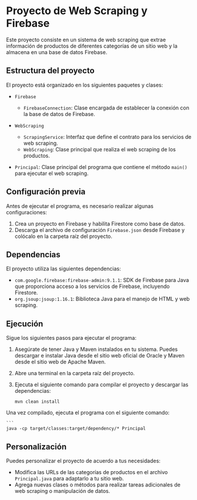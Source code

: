 # Proyecto de Web Scraping y Firebase

Este proyecto consiste en un sistema de web scraping que extrae información de productos de diferentes categorías de un sitio web y la almacena en una base de datos Firebase.

## Estructura del proyecto

El proyecto está organizado en los siguientes paquetes y clases:

- `Firebase`
  - `FirebaseConnection`: Clase encargada de establecer la conexión con la base de datos de Firebase.

- `WebScraping`
  - `ScrapingService`: Interfaz que define el contrato para los servicios de web scraping.
  - `WebScraping`: Clase principal que realiza el web scraping de los productos.

- `Principal`: Clase principal del programa que contiene el método `main()` para ejecutar el web scraping.

## Configuración previa

Antes de ejecutar el programa, es necesario realizar algunas configuraciones:

1. Crea un proyecto en Firebase y habilita Firestore como base de datos.
2. Descarga el archivo de configuración `Firebase.json` desde Firebase y colócalo en la carpeta raíz del proyecto.

## Dependencias

El proyecto utiliza las siguientes dependencias:

- `com.google.firebase:firebase-admin:9.1.1`: SDK de Firebase para Java que proporciona acceso a los servicios de Firebase, incluyendo Firestore.
- `org.jsoup:jsoup:1.16.1`: Biblioteca Java para el manejo de HTML y web scraping.

## Ejecución

Sigue los siguientes pasos para ejecutar el programa:

1. Asegúrate de tener Java y Maven instalados en tu sistema. Puedes descargar e instalar Java desde el sitio web oficial de Oracle y Maven desde el sitio web de Apache Maven.

2. Abre una terminal en la carpeta raíz del proyecto.

3. Ejecuta el siguiente comando para compilar el proyecto y descargar las dependencias:

   ```shell
   mvn clean install

Una vez compilado, ejecuta el programa con el siguiente comando: 
    
    ```
    java -cp target/classes:target/dependency/* Principal
    
## Personalización

Puedes personalizar el proyecto de acuerdo a tus necesidades:

- Modifica las URLs de las categorías de productos en el archivo `Principal.java` para adaptarlo a tu sitio web.
- Agrega nuevas clases o métodos para realizar tareas adicionales de web scraping o manipulación de datos.
